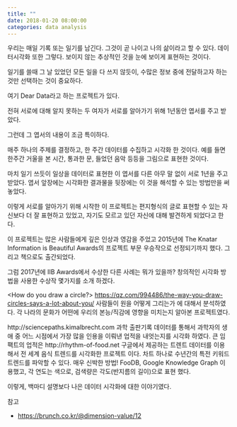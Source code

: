 ```yaml
---
title: ""
date: 2018-01-20 08:00:00
categories: data analysis
---
```


우리는 매일 기록 또는 일기를 남긴다. 그것이 곧 나이고 나의 삶이라고 할 수 있다. 데이터시각화 또한 그렇다. 보이지 않는 추상적인 것을 눈에 보이게 표현하는 것이다.

일기를 쓸때 그 날 있었던 모든 일을 다 쓰지 않듯이, 수많은 정보 중에 전달하고자 하는 것만 선택하는 것이 중요하다.

여기 Dear Data라고 하는 프로젝트가 있다.

전혀 서로에 대해 알지 못하는 두 여자가 서로를 알아가기 위해 1년동안 엽서를 주고 받았다. 


그런데 그 엽서의 내용이 조금 특이하다.



매주 하나의 주제를 결정하고, 한 주간 데이터를 수집하고 시각화 한 것이다. 예를 들면 한주간 거울을 본 시간, 통과한 문, 들었던 음악 등등을 그림으로 표현한 것이다.

마치 일기 쓰듯이 일상을 데이터로 표현한 이 엽서를 다른 아무 말 없이 서로 1년을 주고 받았다. 엽서 앞장에는 시각화한 결과물을 뒷장에는 이 것을 해석할 수 있는 방법만을 써놓았다.

이렇게 서로를 알아가기 위해 시작한 이 프로젝트는 편지형식의 글로 표현할 수 있는 자신보다 더 잘 표현하고 있었고, 자기도 모르고 있던 자신에 대해 발견하게 되었다고 한다.



 이 프로젝트는 많은 사람들에게 깊은 인상과 영감을 주었고 2015년에 The Knatar Information is Beautiful Awards의 프로젝트 부문 우승작으로 선정되기까지 했다. 그리고 책으로도 출간되었다.



그럼 2017년에 IIB Awards에서 수상한 다른 사례는 뭐가 있을까? 창의적인 시각화 방법을 사용한 수상작 몇가지를 소개 하겠다.

<How do you draw a circle?>
https://qz.com/994486/the-way-you-draw-circles-says-a-lot-about-you/
사람들이 원을 어떻게 그리는가 에 대해서 분석하였다. 각 나라의 문화가 어떤에 우리의  본능/직감에 영향을 미치는지 알아본 프로젝트였다.

<Science Paths>
http://sciencepaths.kimalbrecht.com
과학 출판기록 데이터를 통해서 과학자의 생애 중 어느 시점에서 가장 많을 인용을 이뤄낸 업적을 내엇는지를 시각화 하였다. 큰 임팩트의 업적은 




<Rhythm of Food>
http://rhythm-of-food.net
구글에서 제공하는 트렌트 데이터를 이용해서 전 세계 음식 트렌드를 시각화한 프로젝트 이다. 차트 하나로 수년간의 특전 키워드 트렌드를 파악할 수 있다. 매우 신박한 방법! FooDB, Google Knowledge Graph 이용했고, 각 연도는 색으로, 검색량은 각도(반지름의 길이)으로 표현 했다.




이렇게, 백마디 설명보다 나은 데이터 시각화에 대한 이야기였다.

참고
- https://brunch.co.kr/@dimension-value/12
